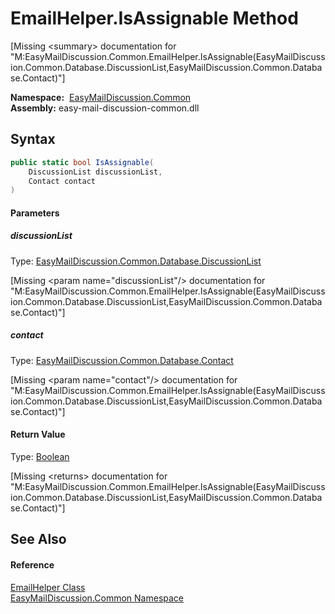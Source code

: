 EmailHelper.IsAssignable Method
===============================

[Missing &lt;summary> documentation for "M:EasyMailDiscussion.Common.EmailHelper.IsAssignable(EasyMailDiscussion.Common.Database.DiscussionList,EasyMailDiscussion.Common.Database.Contact)"]


  **Namespace:**  [EasyMailDiscussion.Common][1]  
  **Assembly:** easy-mail-discussion-common.dll

Syntax
------

```csharp
public static bool IsAssignable(
	DiscussionList discussionList,
	Contact contact
)
```

#### Parameters

##### *discussionList*
Type: [EasyMailDiscussion.Common.Database.DiscussionList][2]  

[Missing &lt;param name="discussionList"/> documentation for "M:EasyMailDiscussion.Common.EmailHelper.IsAssignable(EasyMailDiscussion.Common.Database.DiscussionList,EasyMailDiscussion.Common.Database.Contact)"]


##### *contact*
Type: [EasyMailDiscussion.Common.Database.Contact][3]  

[Missing &lt;param name="contact"/> documentation for "M:EasyMailDiscussion.Common.EmailHelper.IsAssignable(EasyMailDiscussion.Common.Database.DiscussionList,EasyMailDiscussion.Common.Database.Contact)"]


#### Return Value
Type: [Boolean][4]  

[Missing &lt;returns> documentation for "M:EasyMailDiscussion.Common.EmailHelper.IsAssignable(EasyMailDiscussion.Common.Database.DiscussionList,EasyMailDiscussion.Common.Database.Contact)"]


See Also
--------

#### Reference
[EmailHelper Class][5]  
[EasyMailDiscussion.Common Namespace][1]  

[1]: ../README.md
[2]: ../../EasyMailDiscussion.Common.Database/DiscussionList/README.md
[3]: ../../EasyMailDiscussion.Common.Database/Contact/README.md
[4]: https://docs.microsoft.com/dotnet/api/system.boolean
[5]: README.md